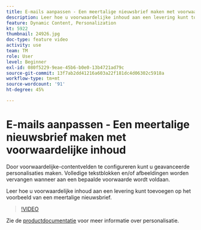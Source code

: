 ```yaml
---
title: E-mails aanpassen - Een meertalige nieuwsbrief maken met voorwaardelijke inhoud
description: Leer hoe u voorwaardelijke inhoud aan een levering kunt toevoegen op het voorbeeld van een meertalige nieuwsbrief.
feature: Dynamic Content, Personalization
kt: 5922
thumbnail: 24926.jpg
doc-type: feature video
activity: use
team: TM
role: User
level: Beginner
exl-id: 080f5229-9eae-45b6-b0e0-13b4721ad79c
source-git-commit: 13f7ab2dd41216a603a22f181dc4d06302c5918a
workflow-type: tm+mt
source-wordcount: '91'
ht-degree: 45%

---
```


# E-mails aanpassen - Een meertalige nieuwsbrief maken met voorwaardelijke inhoud

Door voorwaardelijke-contentvelden te configureren kunt u geavanceerde personalisaties maken. Volledige tekstblokken en/of afbeeldingen worden vervangen wanneer aan een bepaalde voorwaarde wordt voldaan.

Leer hoe u voorwaardelijke inhoud aan een levering kunt toevoegen op het voorbeeld van een meertalige nieuwsbrief.

>[!VIDEO](https://video.tv.adobe.com/v/24926?quality=12&learn=on)

Zie de [productdocumentatie](https://experienceleague.adobe.com/docs/campaign-classic/using/sending-messages/personalizing-deliveries/about-personalization.html?lang=nl) voor meer informatie over personalisatie.

